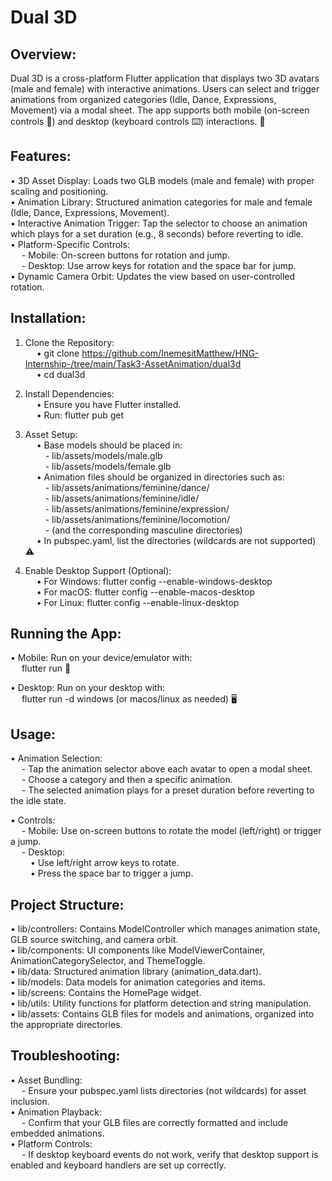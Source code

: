 Dual 3D
========

Overview:
---------
Dual 3D is a cross-platform Flutter application that displays two 3D avatars (male and female) with interactive animations. Users can select and trigger animations from organized categories (Idle, Dance, Expressions, Movement) via a modal sheet. The app supports both mobile (on-screen controls 📱) and desktop (keyboard controls ⌨️) interactions. 🚀

Features:
---------
• 3D Asset Display: Loads two GLB models (male and female) with proper scaling and positioning.  
• Animation Library: Structured animation categories for male and female (Idle, Dance, Expressions, Movement).  
• Interactive Animation Trigger: Tap the selector to choose an animation which plays for a set duration (e.g., 8 seconds) before reverting to idle.  
• Platform-Specific Controls:  
  - Mobile: On-screen buttons for rotation and jump.  
  - Desktop: Use arrow keys for rotation and the space bar for jump.  
• Dynamic Camera Orbit: Updates the view based on user-controlled rotation.

Installation:
-------------
1. Clone the Repository:  
  • git clone <https://github.com/InemesitMatthew/HNG-Internship-/tree/main/Task3-AssetAnimation/dual3d>  
  • cd dual3d

2. Install Dependencies:  
  • Ensure you have Flutter installed.  
  • Run: flutter pub get

3. Asset Setup:  
  • Base models should be placed in:  
   - lib/assets/models/male.glb  
   - lib/assets/models/female.glb  
  • Animation files should be organized in directories such as:  
   - lib/assets/animations/feminine/dance/  
   - lib/assets/animations/feminine/idle/  
   - lib/assets/animations/feminine/expression/  
   - lib/assets/animations/feminine/locomotion/  
   - (and the corresponding masculine directories)  
  • In pubspec.yaml, list the directories (wildcards are not supported) ⚠️

4. Enable Desktop Support (Optional):  
  • For Windows: flutter config --enable-windows-desktop  
  • For macOS: flutter config --enable-macos-desktop  
  • For Linux: flutter config --enable-linux-desktop

Running the App:
----------------
• Mobile: Run on your device/emulator with:  
  flutter run 📱

• Desktop: Run on your desktop with:  
  flutter run -d windows   (or macos/linux as needed) 🖥️

Usage:
------
• Animation Selection:  
  - Tap the animation selector above each avatar to open a modal sheet.  
  - Choose a category and then a specific animation.  
  - The selected animation plays for a preset duration before reverting to the idle state.

• Controls:  
  - Mobile: Use on-screen buttons to rotate the model (left/right) or trigger a jump.  
  - Desktop:  
   • Use left/right arrow keys to rotate.  
   • Press the space bar to trigger a jump.

Project Structure:
------------------
• lib/controllers: Contains ModelController which manages animation state, GLB source switching, and camera orbit.  
• lib/components: UI components like ModelViewerContainer, AnimationCategorySelector, and ThemeToggle.  
• lib/data: Structured animation library (animation_data.dart).  
• lib/models: Data models for animation categories and items.  
• lib/screens: Contains the HomePage widget.  
• lib/utils: Utility functions for platform detection and string manipulation.  
• lib/assets: Contains GLB files for models and animations, organized into the appropriate directories.

Troubleshooting:
----------------
• Asset Bundling:  
  - Ensure your pubspec.yaml lists directories (not wildcards) for asset inclusion.  
• Animation Playback:  
  - Confirm that your GLB files are correctly formatted and include embedded animations.  
• Platform Controls:  
  - If desktop keyboard events do not work, verify that desktop support is enabled and keyboard handlers are set up correctly.

